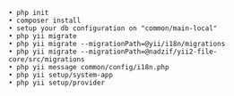     • php init
    • composer install
    • setup your db configuration on "common/main-local" 
    • php yii migrate     
    • php yii migrate --migrationPath=@yii/i18n/migrations
    • php yii migrate --migrationPath=@nadzif/yii2-file-core/src/migrations
    • php yii message common/config/i18n.php
    • php yii setup/system-app
    • php yii setup/provider
